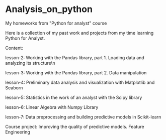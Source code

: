 # Analysis_on_python
My homeworks from "Python for analyst" course


Here is a collection of my past work and projects from my time learning Python for Analyst.

Content:

lesson-2: Working with the Pandas library, part 1. Loading data and analyzing its structure\n

lesson-3: Working with the Pandas library, part 2. Data manipulation

lesson-4: Preliminary data analysis and visualization with Matplotlib and Seaborn

lesson-5: Statistics in the work of an analyst with the Scipy library

lesson-6: Linear Algebra with Numpy Library

lesson-7: Data preprocessing and building predictive models in Scikit-learn

Course project: Improving the quality of predictive models. Feature Engineering
